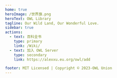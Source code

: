 ```yaml
---
home: true
heroImage: /世界旗.png
heroText: OWL Library
tagline: Our Wild Land, Our Wonderful Love.
sidebar: true
actions:
  - text: 百科全书
    type: primary 
    link: /Wiki/
  - text: 加入 OWL Server
    type: secondary
    link: https://alexxu.eu.org/owl/add

footer: MIT Licensed | Copyright © 2023-OWL Union
---
```


